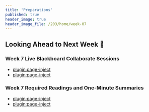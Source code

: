 ```yaml
---
title: 'Preparations'
published: true
header_image: true
header_image_file: /203/home/week-07
---
```


## Looking Ahead to Next Week 🔭

### Week 7 Live Blackboard Collaborate Sessions
* [plugin:page-inject](../../blackboard-sessions/week-07-1)   	
* [plugin:page-inject](../../blackboard-sessions/week-07-2)  

### Week 7 Required Readings and One-Minute Summaries
* [plugin:page-inject](../../weekly-readings/week-07-1?template=partials/embedlycardlinkonly)  	
* [plugin:page-inject](../../weekly-readings/week-07-2?template=partials/embedlycardlinkonly)  	
